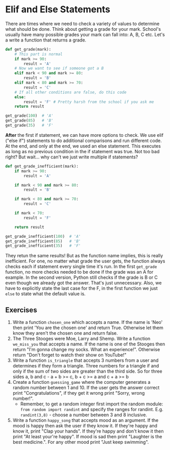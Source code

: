 # Elif and Else Statements

There are times where we need to check a variety of values to determine what
should be done. Think about getting a grade for your mark. School's usually have
many possible grades your mark can fall into: A, B, C etc. Let's a write a
function that returns a grade.

```python
def get_grade(mark):
    # This part is normal
    if mark >= 90:
        result = 'A'
    # Now we want to see if someone got a B
    elif mark < 90 and mark >= 80:
        result = 'B'
    elif mark < 80 and mark >= 70:
        result = 'C'
    # If all other conditions are false, do this code
    else:
        result = 'F' # Pretty harsh from the school if you ask me
    return result

get_grade(100)  # 'A'
get_grade(85)   # 'B'
get_grade(35)   # 'F'
```

**After** the first if statement, we can have more options to check. We use
elif ("else if") statements to do additional comparisons and run different code.
At the end, and only at the end, we used an else statement. This executes as
long as no previous condition in the if statement was true. Not too bad right?
But wait... why can't we just write multiple if statements?

```python
def get_grade_inefficient(mark):
    if mark >= 90:
        result = 'A'

    if mark < 90 and mark >= 80:
        result = 'B'

    if mark < 80 and mark >= 70:
        result = 'C'

    if mark < 70:
        result = 'F'

    return result

get_grade_inefficient(100)  # 'A'
get_grade_inefficient(85)   # 'B'
get_grade_inefficient(35)   # 'F'
```

They retun the same results! But as the function name implies, this is really
inefficient. For one, no matter what grade the user gets, the function always
checks each if statement every single time it's run. In the first `get_grade`
function, no more checks needed to be done if the grade was an A for example.
In the second version, Python still checks if the grade is B or C even though
we already got the answer. That's just unnecessary. Also, we have to explicitly
state the last case for the F, in the first function we just `else` to state
what the default value is.

## Exercises

1. Write a function `chosen_one` which accepts a name. If the name is 'Neo' then
print 'You are the chosen one' and return True. Otherwise let them know they
aren't the chosen one and return false.
2. The Three Stooges were Moe, Larry and Shemp. Write a function `we_miss_you`
that accepts a name. If the name is one of the Stooges then return "I'm gonna
change my socks. What an experience!". Otherwise return "Don't forget to watch
their show on YouTube!"
3. Write a function `is_triangle` that accepts 3 numbers from a user and
determines if they form a triangle. Three numbers for a triangle if and only
if the sum of two sides are greater than the third side. So for three sides
a, b and c - a + b >= c, b + c >= a and c + a >= b
4. Create a function `guessing_game` where the computer generates a random
number between 1 and 10. If the user gets the answer correct print
"Congratulations", if they get it wrong print "Sorry, wrong number!".
    * Remember, to get a random integer first import the random module:
    `from random import randint` and specify the ranges for randint. E.g.
    `randint(3,8)` - choose a number between 3 and 8 inclusive.
5. Write a function `happy_song` that accepts mood as an argument. If the mood
is happy then ask the user if they know it. If they're happy and know it,
print "Clap your hands". If they're happy and don't know it then print "At
least your're happy". If mood is sad then print "Laughter is the best
medicine.". For any other mood print "Just keep swimming".
